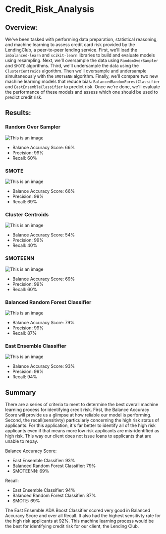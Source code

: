 # Credit_Risk_Analysis

## Overview:

We've been tasked with performing data preparation, statistical reasoning, and machine learning to assess credit card risk provided by the LendingClub, a peer-to-peer lending service. First, we'll load the `imbalanced-learn` and `scikit-learn` libraries to build and evaluate models using resampling. Next, we'll oversample the data using `RandomOverSampler` and `SMOTE` algorithms. Third, we'll undersample the data using the `ClusterCentroids` algorithm. Then we'll oversample and undersample simultaneously with the `SMOTEENN` algorithm. Finally, we'll compare two new machine learning models that reduce bias: `BalancedRandomForestClassifier` and `EastEnsembleClassifier` to predict risk. Once we're done, we'll evaluate the performance of these models and assess which one should be used to predict credit risk.

## Results:

### Random Over Sampler

![This is an image](https://github.com/aaron-ardell/Credit_Risk_Analysis/blob/main/pics/random_oversampler.png)

- Balance Accuracy Score: 66%
- Precision: 99%
- Recall: 60%

### SMOTE

![This is an image](https://github.com/aaron-ardell/Credit_Risk_Analysis/blob/main/pics/smote.png)

- Balance Accuracy Score: 66%
- Precision: 99%
- Recall: 69%

### Cluster Centroids

![This is an image](https://github.com/aaron-ardell/Credit_Risk_Analysis/blob/main/pics/cc.png)

- Balance Accuracy Score: 54%
- Precision: 99%
- Recall: 40%

### SMOTEENN

![This is an image](https://github.com/aaron-ardell/Credit_Risk_Analysis/blob/main/pics/smoteenn.png)

- Balance Accuracy Score: 69%
- Precision: 99%
- Recall: 60%

### Balanced Random Forest Classifier

![This is an image](https://github.com/aaron-ardell/Credit_Risk_Analysis/blob/main/pics/Balanced_random_forest_classifier.png)

- Balance Accuracy Score: 79%
- Precision: 99%
- Recall: 87%

### East Ensemble Classifier

![This is an image](https://github.com/aaron-ardell/Credit_Risk_Analysis/blob/main/pics/easy_ensemble_ada_boost_classifier.png)

- Balance Accuracy Score: 93%
- Precision: 99%
- Recall: 94%

## Summary

There are a series of criteria to meet to determine the best overall machine learning process for identifying credit risk. First, the Balance Accuracy Score will provide us a glimpse at how reliable our model is performing. Second, the recall(sensitivty) particularly concerning the high risk status of applicants. For this application, it's far better to identify all of the high risk applicants even if that means more low risk applicants are mis-identified as high risk. This way our client does not issue loans to applicants that are unable to repay.

Balance Accuracy Score: 
- East Ensemble Classifier: 93%
- Balanced Random Forest Classifier: 79%
- SMOTEENN: 69%

Recall: 
- East Ensemble Classifier: 94%
- Balanced Random Forest Classifier: 87%
- SMOTE: 69%

The East Ensemble ADA Boost Classifier scored very good in Balanced Accuracy Score and over all Recall. It also had the highest sensitivty rate for the high risk applicants at 92%. This machine learning process would be the best for identifying credit risk for our client, the Lending Club.
